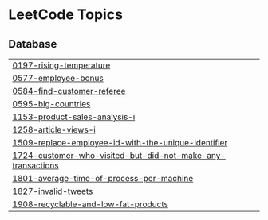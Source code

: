 

<!---LeetCode Topics Start-->
# LeetCode Topics
## Database
|  |
| ------- |
| [0197-rising-temperature](https://github.com/nagarajp2004/SQL/tree/master/0197-rising-temperature) |
| [0577-employee-bonus](https://github.com/nagarajp2004/SQL/tree/master/0577-employee-bonus) |
| [0584-find-customer-referee](https://github.com/nagarajp2004/SQL/tree/master/0584-find-customer-referee) |
| [0595-big-countries](https://github.com/nagarajp2004/SQL/tree/master/0595-big-countries) |
| [1153-product-sales-analysis-i](https://github.com/nagarajp2004/SQL/tree/master/1153-product-sales-analysis-i) |
| [1258-article-views-i](https://github.com/nagarajp2004/SQL/tree/master/1258-article-views-i) |
| [1509-replace-employee-id-with-the-unique-identifier](https://github.com/nagarajp2004/SQL/tree/master/1509-replace-employee-id-with-the-unique-identifier) |
| [1724-customer-who-visited-but-did-not-make-any-transactions](https://github.com/nagarajp2004/SQL/tree/master/1724-customer-who-visited-but-did-not-make-any-transactions) |
| [1801-average-time-of-process-per-machine](https://github.com/nagarajp2004/SQL/tree/master/1801-average-time-of-process-per-machine) |
| [1827-invalid-tweets](https://github.com/nagarajp2004/SQL/tree/master/1827-invalid-tweets) |
| [1908-recyclable-and-low-fat-products](https://github.com/nagarajp2004/SQL/tree/master/1908-recyclable-and-low-fat-products) |
<!---LeetCode Topics End-->
